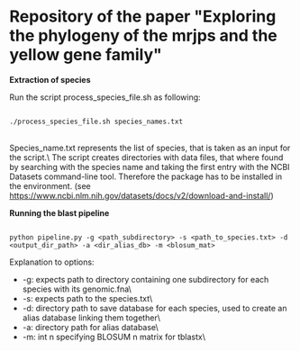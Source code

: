 # Repository of the paper "Exploring the phylogeny of the mrjps and the yellow gene family"

**Extraction of species**

Run the script process_species_file.sh as following: 

```shell

./process_species_file.sh species_names.txt

```
\
Species_name.txt represents the list of species, that is taken as an input for the script.\ 
The script creates directories with data files, that where found by searching with the species name and taking the first entry with the NCBI Datasets command-line tool. Therefore the package has to be installed in the environment. (see https://www.ncbi.nlm.nih.gov/datasets/docs/v2/download-and-install/)



**Running the blast pipeline**

```shell

python pipeline.py -g <path_subdirectory> -s <path_to_species.txt> -d <output_dir_path> -a <dir_alias_db> -m <blosum_mat>

```
Explanation to options: 
- -g: expects path to directory containing one subdirectory for each species with its genomic.fna\
- -s: expects path to the species.txt\
- -d: directory path to save database for each species, used to create an alias database linking them together\
- -a: directory path for alias database\
- -m: int n specifying BLOSUM n matrix for tblastx\
